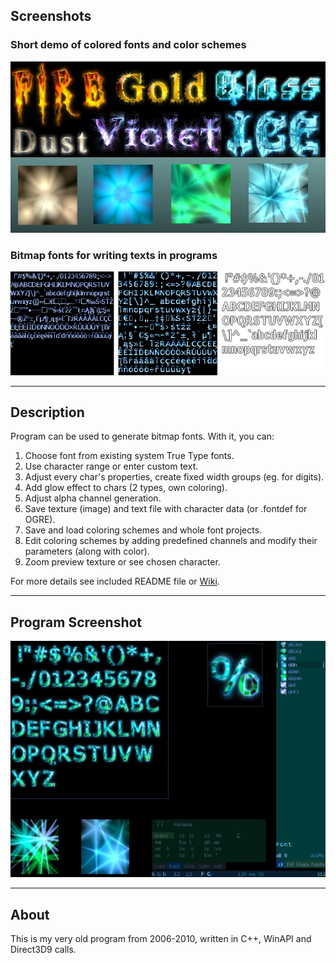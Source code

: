 ## Screenshots ##

### Short demo of colored fonts and color schemes ###

![demo](https://raw.githubusercontent.com/cryham/crystalfont/master/screens/42preview.jpg)

### Bitmap fonts for writing texts in programs ###

![fonts](https://raw.githubusercontent.com/cryham/crystalfont/master/screens/46fonts.jpg)

---

## Description ##

Program can be used to generate bitmap fonts. With it, you can:
  1. Choose font from existing system True Type fonts.
  1. Use character range or enter custom text.
  1. Adjust every char's properties, create fixed width groups (eg. for digits).
  1. Add glow effect to chars (2 types, own coloring).
  1. Adjust alpha channel generation.
  1. Save texture (image) and text file with character data (or .fontdef for OGRE).
  1. Save and load coloring schemes and whole font projects.
  1. Edit coloring schemes by adding predefined channels and modify their parameters (along with color).
  1. Zoom preview texture or see chosen character.

For more details see included README file or [Wiki](https://github.com/cryham/crystalfont/wiki).

---

## Program Screenshot ##

![program](https://raw.githubusercontent.com/cryham/crystalfont/master/screens/42program.jpg)

---

## About ##

This is my very old program from 2006-2010, written in C++, WinAPI and Direct3D9 calls.
